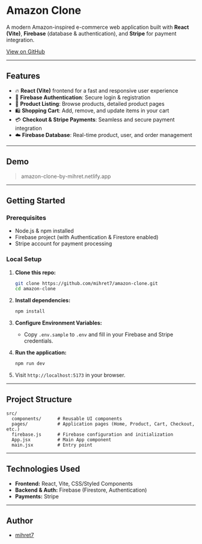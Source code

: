 # Amazon Clone

A modern Amazon-inspired e-commerce web application built with **React (Vite)**, **Firebase** (database & authentication), and **Stripe** for payment integration.

[View on GitHub](https://github.com/mihret7/amazon-clone)

---

## Features

- 🔥 **React (Vite)** frontend for a fast and responsive user experience
- 🔐 **Firebase Authentication**: Secure login & registration
- 🛒 **Product Listing**: Browse products, detailed product pages
- 🛍️ **Shopping Cart**: Add, remove, and update items in your cart
- 💳 **Checkout & Stripe Payments**: Seamless and secure payment integration
- ☁️ **Firebase Database**: Real-time product, user, and order management

---

## Demo

> amazon-clone-by-mihret.netlify.app

---

## Getting Started

### Prerequisites

- Node.js & npm installed
- Firebase project (with Authentication & Firestore enabled)
- Stripe account for payment processing

### Local Setup

1. **Clone this repo:**
    ```bash
    git clone https://github.com/mihret7/amazon-clone.git
    cd amazon-clone
    ```

2. **Install dependencies:**
    ```bash
    npm install
    ```

3. **Configure Environment Variables:**
    - Copy `.env.sample` to `.env` and fill in your Firebase and Stripe credentials.

4. **Run the application:**
    ```bash
    npm run dev
    ```

5. Visit `http://localhost:5173` in your browser.

---

## Project Structure

```
src/
  components/      # Reusable UI components
  pages/           # Application pages (Home, Product, Cart, Checkout, etc.)
  firebase.js      # Firebase configuration and initialization
  App.jsx          # Main App component
  main.jsx         # Entry point
```

---

## Technologies Used

- **Frontend:** React, Vite, CSS/Styled Components
- **Backend & Auth:** Firebase (Firestore, Authentication)
- **Payments:** Stripe

---



## Author

- [mihret7](https://github.com/mihret7)
